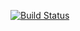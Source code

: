 [![Build Status](https://travis-ci.com/BAI-Bonjwa/examples.svg?branch=master)](https://travis-ci.com/BAI-Bonjwa/examples)